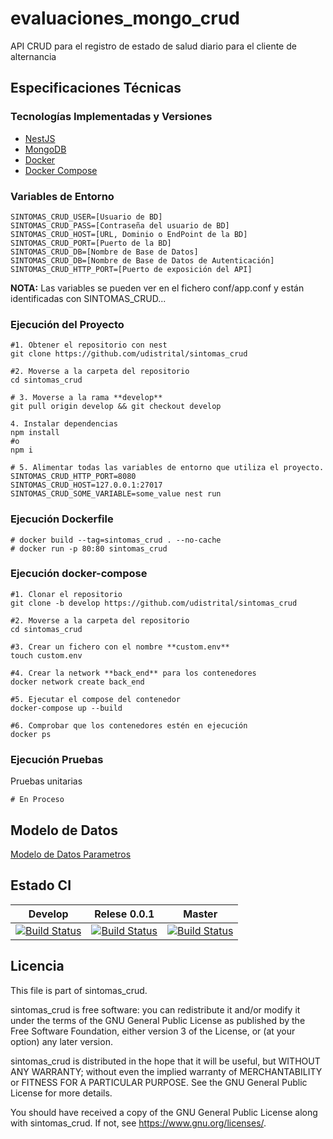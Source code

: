 # evaluaciones_mongo_crud

API CRUD para el registro de estado de salud diario para el cliente de alternancia 

## Especificaciones Técnicas

### Tecnologías Implementadas y Versiones
* [NestJS](https://github.com/nestjs/nest)
* [MongoDB](https://github.com/mongodb/mongo)
* [Docker](https://docs.docker.com/engine/install/ubuntu/)
* [Docker Compose](https://docs.docker.com/compose/)

### Variables de Entorno
```shell
SINTOMAS_CRUD_USER=[Usuario de BD]
SINTOMAS_CRUD_PASS=[Contraseña del usuario de BD]
SINTOMAS_CRUD_HOST=[URL, Dominio o EndPoint de la BD]
SINTOMAS_CRUD_PORT=[Puerto de la BD]
SINTOMAS_CRUD_DB=[Nombre de Base de Datos]
SINTOMAS_CRUD_DB=[Nombre de Base de Datos de Autenticación]
SINTOMAS_CRUD_HTTP_PORT=[Puerto de exposición del API]
```
**NOTA:** Las variables se pueden ver en el fichero conf/app.conf y están identificadas con SINTOMAS_CRUD...

### Ejecución del Proyecto
```shell
#1. Obtener el repositorio con nest
git clone https://github.com/udistrital/sintomas_crud

#2. Moverse a la carpeta del repositorio
cd sintomas_crud

# 3. Moverse a la rama **develop**
git pull origin develop && git checkout develop

4. Instalar dependencias
npm install 
#o
npm i

# 5. Alimentar todas las variables de entorno que utiliza el proyecto.
SINTOMAS_CRUD_HTTP_PORT=8080 
SINTOMAS_CRUD_HOST=127.0.0.1:27017 SINTOMAS_CRUD_SOME_VARIABLE=some_value nest run
```
### Ejecución Dockerfile
```shell
# docker build --tag=sintomas_crud . --no-cache
# docker run -p 80:80 sintomas_crud
```

### Ejecución docker-compose
```shell
#1. Clonar el repositorio
git clone -b develop https://github.com/udistrital/sintomas_crud

#2. Moverse a la carpeta del repositorio
cd sintomas_crud

#3. Crear un fichero con el nombre **custom.env**
touch custom.env

#4. Crear la network **back_end** para los contenedores
docker network create back_end

#5. Ejecutar el compose del contenedor
docker-compose up --build

#6. Comprobar que los contenedores estén en ejecución
docker ps
```

### Ejecución Pruebas

Pruebas unitarias
```shell
# En Proceso
```

## Modelo de Datos
[Modelo de Datos Parametros](/database/sintomas_crud.png)

## Estado CI

| Develop | Relese 0.0.1 | Master |
| -- | -- | -- |
| [![Build Status](https://hubci.portaloas.udistrital.edu.co/api/badges/udistrital/sintomas_crud/status.svg?ref=refs/heads/develop)](https://hubci.portaloas.udistrital.edu.co/udistrital/sintomas_crud) | [![Build Status](https://hubci.portaloas.udistrital.edu.co/api/badges/udistrital/sintomas_crud/status.svg?ref=refs/heads/release/0.0.1)](https://hubci.portaloas.udistrital.edu.co/udistrital/sintomas_crud) |  [![Build Status](https://hubci.portaloas.udistrital.edu.co/api/badges/udistrital/sintomas_crud/status.svg)](https://hubci.portaloas.udistrital.edu.co/udistrital/sintomas_crud) |


## Licencia

This file is part of sintomas_crud.

sintomas_crud is free software: you can redistribute it and/or modify it under the terms of the GNU General Public License as published by the Free Software Foundation, either version 3 of the License, or (at your option) any later version.

sintomas_crud is distributed in the hope that it will be useful, but WITHOUT ANY WARRANTY; without even the implied warranty of MERCHANTABILITY or FITNESS FOR A PARTICULAR PURPOSE. See the GNU General Public License for more details.

You should have received a copy of the GNU General Public License along with sintomas_crud. If not, see https://www.gnu.org/licenses/.
